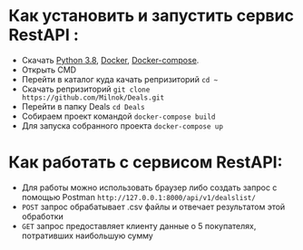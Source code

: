 # Как установить и запустить сервис RestAPI :

- Скачать [Python 3.8](https://www.python.org/downloads/), [Docker](https://docs.docker.com/engine/install/), 
   [Docker-compose](https://docs.docker.com/compose/install/).
- Открыть CMD
- Перейти в каталог куда качать репризиторий `cd ~`
- Скачать репризиторий `git clone https://github.com/Milnok/Deals.git`
- Перейти в папку Deals `cd Deals`
- Собираем проект командой `docker-compose build`
- Для запуска собранного проекта `docker-compose up`

# Как работать с сервисом RestAPI:

- Для работы можно использовать браузер либо создать запрос с помощью Postman
`http://127.0.0.1:8000/api/v1/dealslist/`
- `POST` запрос обрабатывает .csv файлы и отвечает результатом этой обработки
- `GET` запрос предоставляет клиенту данные о 5 покупателях, потративших наибольшую сумму
